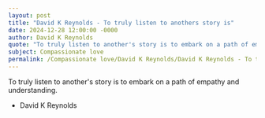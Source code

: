```yaml
---
layout: post
title: "David K Reynolds - To truly listen to anothers story is"
date: 2024-12-28 12:00:00 -0000
author: David K Reynolds
quote: "To truly listen to another's story is to embark on a path of empathy and understanding."
subject: Compassionate love
permalink: /Compassionate love/David K Reynolds/David K Reynolds - To truly listen to anothers story is
---
```


To truly listen to another's story is to embark on a path of empathy and understanding.

- David K Reynolds
